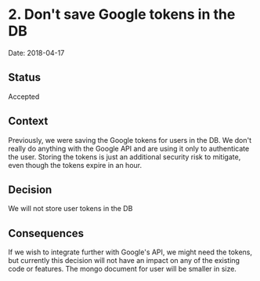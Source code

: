 # 2. Don't save Google tokens in the DB

Date: 2018-04-17

## Status

Accepted

## Context

Previously, we were saving the Google tokens for users in the DB. We don't
really do anything with the Google API and are using it only to authenticate the
user. Storing the tokens is just an additional security risk to mitigate, even
though the tokens expire in an hour.

## Decision

We will not store user tokens in the DB

## Consequences

If we wish to integrate further with Google's API, we might need the tokens, but
currently this decision will not have an impact on any of the existing code or
features. The mongo document for user will be smaller in size.

